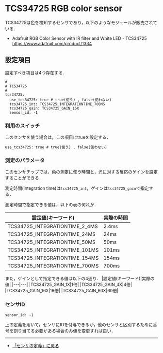 # TCS34725 RGB color sensor

TCS34725は色を検知するセンサであり，以下のようなモジュールが販売されている．

- Adafruit RGB Color Sensor with IR filter and White LED - TCS34725 https://www.adafruit.com/product/1334



## 設定項目
設定すべき項目は4つ存在する．

```
#
# TCS34725
#
tcs34725:
  use_tcs34725: true # true(使う) , false(使わない)
  tcs34725_int: TCS34725_INTEGRATIONTIME_700MS
  tcs34725_gain: TCS34725_GAIN_16X
  sensor_id: -1

```

### 利用のスイッチ
このセンサを使う場合は，この項目にtrueを設定する．
```
use_tcs34725: true # true(使う) , false(使わない)
```


### 測定のパラメータ

このセンサチップでは，色の測定に使う時間と，光に対する反応のゲインを設定することができる．

測定時間(integration time)は```tcs34725_int```，ゲインは```tcs34725_gain```で指定する．

測定時間で指定できる値は，以下の表の何れか．

|設定値(キーワード)|実際の時間|
|---|---|
|TCS34725_INTEGRATIONTIME_2_4MS|2.4ms|
|TCS34725_INTEGRATIONTIME_24MS|24ms|
|TCS34725_INTEGRATIONTIME_50MS|50ms|
|TCS34725_INTEGRATIONTIME_101MS|101ms|
|TCS34725_INTEGRATIONTIME_154MS|154ms|
|TCS34725_INTEGRATIONTIME_700MS|700ms|

また，ゲインとして指定できる値は以下の4通り．
|設定値(キーワード)|実際の値|
|---|---|
|TCS34725_GAIN_1X|1倍|
|TCS34725_GAIN_4X|4倍|
|TCS34725_GAIN_16X|16倍|
|TCS34725_GAIN_60X|60倍|

### センサID

```
sensor_id: -1
```
上の定義を用いて，センサにIDを付与できるが，他のセンサと区別するために番号を割り当てる必要がある場合のみ値を変更すれば良い．


***

- [「センサの定義」に戻る](../SensorDefinition.md)
